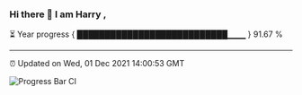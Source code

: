 ### Hi there 👋 I am Harry , 

⏳ Year progress { ███████████████████████████▁▁▁ } 91.67 %

---

⏰ Updated on Wed, 01 Dec 2021 14:00:53 GMT

![Progress Bar CI](https://github.com/duykhang68/duykhang68/workflows/Progress%20Bar%20CI/badge.svg)
